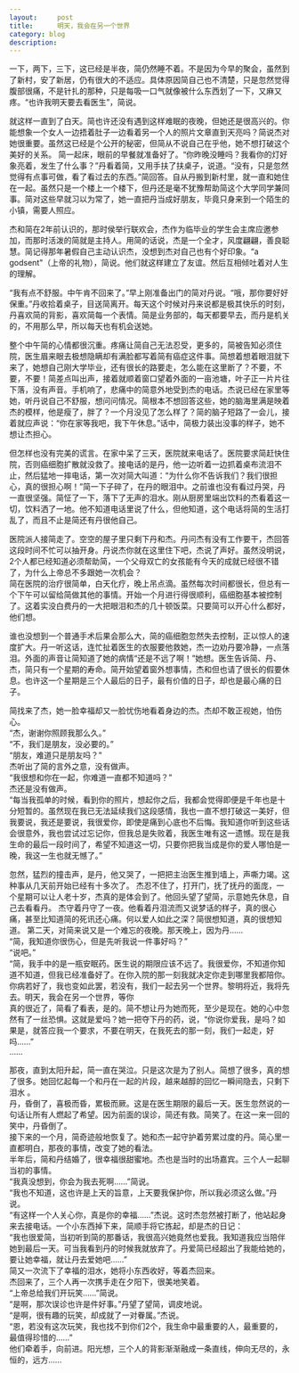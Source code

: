 ```yaml
---
layout:     post
title:      明天，我会在另一个世界
category: blog
description: 
---
```


一下，两下，三下，这已经是半夜，简仍然睡不着。不是因为今早的聚会，虽然到了新村，安了新居，仍有很大的不适应。具体原因简自己也不清楚，只是忽然觉得腹部很痛，不是针扎的那种，只是每吸一口气就像被什么东西划了一下，又麻又疼。“也许我明天要去看医生”，简说。

就这样一直到了白天。简也许还没有遇到这样难眠的夜晚，但她还是很高兴的。你能想象一个女人一边捂着肚子一边看着另一个人的照片文章直到天亮吗？简说杰对她很重要。虽然这已经是个公开的秘密，但简从不说自己在乎他，她不想打破这个美好的关系。
简一起床，眼前的早餐就准备好了。“你昨晚没睡吗？我看你的灯好象亮着，发生了什么事？”丹看着简，又用手扶了扶桌子，说道。“没有，只是忽然觉得有点事可做，看了看过去的东西。”简回答。自从丹搬到新村里，就一直和她住在一起。虽然只是一个楼上一个楼下，但丹还是毫不犹豫帮助简这个大学同学兼同事。简对这些早就习以为常了，她一直把丹当成好朋友，毕竟只身来到一个陌生的小镇，需要人照应。

杰和简在2年前认识的，那时侯举行联欢会，杰作为临毕业的学生会主席应邀参加，而那时活泼的简就是主持人。用简的话说，杰是一个全才，风度翩翩，善良聪慧。简记得那年暑假自己主动认识杰，没想到杰对自己也有个好印象。“a godsent"（上帝的礼物），简说。他们就这样建立了友谊。然后互相倾吐着对人生的理解。  

“我有点不舒服。中午肯不回来了。”早上刚准备出门的简对丹说。“哦，那你要好好保重。”丹收拾着桌子，目送简离开。每天这个时候对丹来说都是极其快乐的时刻，丹喜欢简的背影，喜欢简每一个表情。简是业务部的，每天都要早去，而丹是机关的，不用那么早，所以每天也有机会送她。

整个中午简的心情都很沉重。疼痛让简自己无法忍受，更多的，简被告知必须住院，医生眉来眼去极想隐瞒却有满脸都写着简有癌症这件事。简想着想着眼泪就下来了，她想自己刚大学毕业，还有很长的路要走，怎么能在这里断了？不要，不要，不要！简差点叫出声，接着就顺着窗口望着外面的一亩池塘，叶子正一片片往下落，没有声音。手机响了，悲痛中的简意外地受到杰的电话。杰说已经在家里等她，听丹说自己不舒服，想问问情况。简根本不想回答这些，她的脑海里满是映着杰的模样，他是瘦了，胖了？一个月没见了怎么样了？简的脑子短路了一会儿，接着就应声说：“你在家等我吧，我下午休息。”话中，简极力装出没事的样子，她不想让杰担心。

但怎样也没有完美的谎言。在家中呆了三天，医院就来电话了。医院要求简赶快住院，否则癌细胞扩散就没救了。接电话的是丹，他一边听着一边抓着桌布流泪不止，然后猛地一摔电话，第一次对简大叫道：“为什么你不告诉我们？我们很担心，真的很担心啊！”简一下子碎了，在丹的眼泪中。之前谁也没有看过丹哭，丹一直很坚强。简怔了一下，落下了无声的泪水。刚从厨房里端出饮料的杰看着这一切，饮料洒了一地。他不知道电话里说了什么，但他知道，这个电话将简的生活打乱了，而且不止是简还有丹很他自己。

医院派人接简走了。空空的屋子里只剩下丹和杰。丹问杰有没有工作要干，杰回答这段时间不忙可以抽开身。丹说杰你就在这里住下吧，杰说了声好。虽然没明说，2个人都已经知道必须帮助简，一个父母双亡的女孩能有今天的成就已经很不错了，为什么上帝总不多跟她一次机会？  
简在医院的治疗很简单，白天化疗，晚上吊点滴。虽然每次时间都很长，但总有一个下午可以留给简做其他的事情。开始一个月进行得很顺利，癌细胞基本被控制了。这着实没白费丹的一大把眼泪和杰的几十顿饭菜。只要简可以开心什么都好，他们想。  

谁也没想到一个普通手术后果会那么大，简的癌细胞忽然失去控制，正以惊人的速度扩大。丹一听这话，连忙扯着医生的衣服要他救她，杰一边劝丹要冷静，一点落泪。外面的声音让简知道了她的病情“还是不远了啊！”她想。医生告诉简、丹、杰，简只有一个星期的寿命。简开始望着窗外想事情，杰和但也请了很长的假要休息。也许这一个星期是三个人最后的日子，最有价值的日子，却也是最心痛的日子。  

简找来了杰，她一脸幸福却又一脸忧伤地看着身边的杰。杰却不敢正视她，怕伤心。  
“杰，谢谢你照顾我那么久。”    
“不，我们是朋友，没必要的。”    
“朋友，难道只是朋友吗？”      
杰听出了简的言外之意，没有做声。      
“我很想和你在一起，你难道一直都不知道吗？”      
杰还是没有做声。    
“每当我孤单的时候，看到你的照片，想起你之后，我都会觉得即便是千年也是十分短暂的。虽然现在我已无法延续我们这段感情，我也一直不想打破这一美好，但我要说，我还是要说，我很爱你，即使是痛到心底也不后悔。我知道你听到这些话会很意外，我也尝试过忘记你，但我总是失败着，我医生唯有这一遗憾。现在是我生命的最后一段时间了，希望不知道这一切，只要你把我当成是你的爱人哪怕是一晚，我这一生也就无憾了。”    

忽然，猛烈的撞击声，是丹，他又哭了，一把把主治医生推到墙上，声嘶力竭。这种事从几天前开始已经有十多次了。
杰忍不住了，打开门，抚了抚丹的面庞，一个星期可以让人老十岁，杰真的是体会到了。他回头望了望简，示意她先休息，自己去看看丹。
杰守着丹守了一夜。他看着丹泪流而又说梦话的样子，真的很心痛，甚至比知道简的死讯还心痛。何以爱人如此之深？简很想知道，真的很想知道。
第二天，对简来说又是一个难忘的夜晚。那天晚上，因为丹……  
“简，我知道你很伤心，但是先听我说一件事好吗？”  
“说吧。”  
“简，我手中的是一瓶安眠药。医生说的期限应该不远了。我很爱你，不知道你知道不知道，但我已经准备好了。在你入院的那一刻我就决定你走到哪里我都陪你。你病若好了，我也变如此罢，若没有，我们一起去另一个世界。黎明将近，我将先去。明天，我会在另一个世界，等你   
真的很近了，简看了看表，是的。简不想让丹为她而死，至少是现在。她的心中忽然有了一丝恐惧。这就是爱吗？她一把夺下丹的药，说，“你说你爱我，是吗？如果是，就答应我一个要求，不要在明天，在我死去的那一刻，我们一起走，好吗……”    
……

那夜，直到太阳升起，简一直在哭泣。只是这次是为了别人。简想了很多，真的想了很多。她回忆起每一个和丹在一起的片段，越来越醇的回忆一瞬间隐去，只剩下泪水  。  
丹，昏倒了，喜极而昏，累极而厥。这是在医生期限的最后一天。医生忽然说的一句话让所有人燃起了希望。因为前面的误诊，简还有救。简笑了。在这一来一回的笑中，丹昏倒了。    
接下来的一个月，简奇迹般地恢复了。她和杰一起守护着劳累过度的丹。简心里一直都明白，那夜的事情，改变了她的看法。    
半年后，简和丹结婚了，很幸福很甜蜜地。杰也是当时的出场嘉宾。三个人一起聊当初的事情。    
“我真没想到，你会为我去死啊……”简说。  
“我也不知道，这也许是上天的旨意，上天要我保护你，所以我必须这么做。”丹说。    
“有这样一个人关心你，真是你的幸福……”杰说。这时杰忽然被打断了，他站起身来去接电话。一个小东西掉下来，简顺手将它拣起，却是杰的日记：    
“我也很爱简，当初听到简的那番话，我很高兴她竟然也爱我。我知道我应当陪伴她到最后一天。可当我看到丹的时候我就放弃了。丹爱简已经超出了我能给她的，要让她幸福，就让丹去爱她吧……”     
简又一次流下了幸福的泪水，她将小东西收好，等着杰回来。    
杰回来了，三个人再一次携手走在夕阳下，很美地笑着。  
“上帝总给我们开玩笑……”简说。    
“是啊，那次误诊也许是件好事。”丹望了望简，调皮地说。    
“是啊，很有趣的玩笑，却成就了一对眷属。”杰说。    
“恩，若没有这次玩笑，我也找不到你们2个，我生命中最重要的人，最重要的，最值得珍惜的……”    
他们牵着手，向前进。阳光想，三个人的背影渐渐融成一条直线，伸向无尽的，永恒的，远方……    
